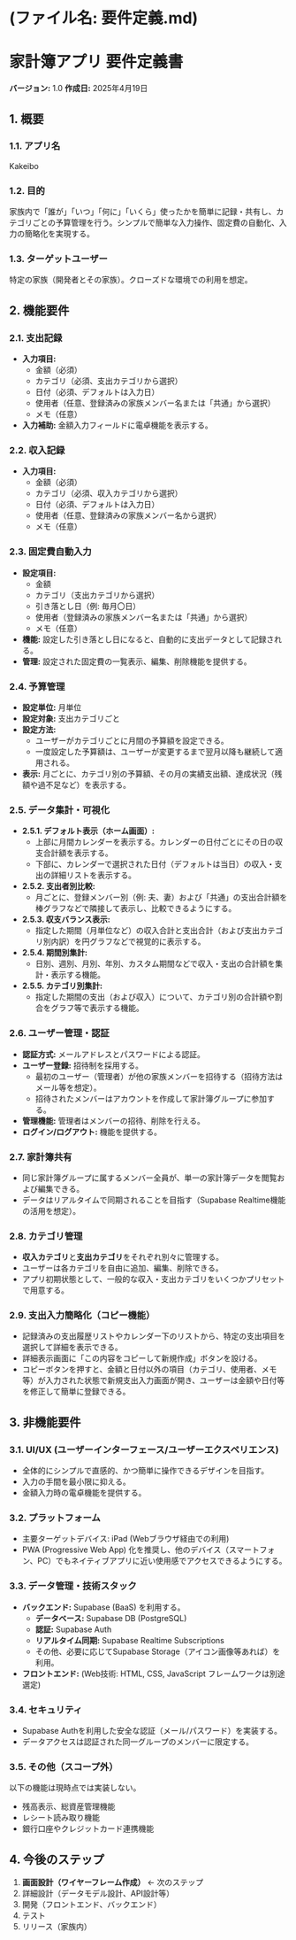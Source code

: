 # (ファイル名: 要件定義.md)

# 家計簿アプリ 要件定義書

**バージョン:** 1.0
**作成日:** 2025年4月19日

## 1. 概要

### 1.1. アプリ名
Kakeibo

### 1.2. 目的
家族内で「誰が」「いつ」「何に」「いくら」使ったかを簡単に記録・共有し、カテゴリごとの予算管理を行う。シンプルで簡単な入力操作、固定費の自動化、入力の簡略化を実現する。

### 1.3. ターゲットユーザー
特定の家族（開発者とその家族）。クローズドな環境での利用を想定。

## 2. 機能要件

### 2.1. 支出記録
- **入力項目:**
    - 金額（必須）
    - カテゴリ（必須、支出カテゴリから選択）
    - 日付（必須、デフォルトは入力日）
    - 使用者（任意、登録済みの家族メンバー名または「共通」から選択）
    - メモ（任意）
- **入力補助:** 金額入力フィールドに電卓機能を表示する。

### 2.2. 収入記録
- **入力項目:**
    - 金額（必須）
    - カテゴリ（必須、収入カテゴリから選択）
    - 日付（必須、デフォルトは入力日）
    - 使用者（任意、登録済みの家族メンバー名から選択）
    - メモ（任意）

### 2.3. 固定費自動入力
- **設定項目:**
    - 金額
    - カテゴリ（支出カテゴリから選択）
    - 引き落とし日（例: 毎月〇日）
    - 使用者（登録済みの家族メンバー名または「共通」から選択）
    - メモ（任意）
- **機能:** 設定した引き落とし日になると、自動的に支出データとして記録される。
- **管理:** 設定された固定費の一覧表示、編集、削除機能を提供する。

### 2.4. 予算管理
- **設定単位:** 月単位
- **設定対象:** 支出カテゴリごと
- **設定方法:**
    - ユーザーがカテゴリごとに月間の予算額を設定できる。
    - 一度設定した予算額は、ユーザーが変更するまで翌月以降も継続して適用される。
- **表示:** 月ごとに、カテゴリ別の予算額、その月の実績支出額、達成状況（残額や過不足など）を表示する。

### 2.5. データ集計・可視化
- **2.5.1. デフォルト表示（ホーム画面）:**
    - 上部に月間カレンダーを表示する。カレンダーの日付ごとにその日の収支合計額を表示する。
    - 下部に、カレンダーで選択された日付（デフォルトは当日）の収入・支出の詳細リストを表示する。
- **2.5.2. 支出者別比較:**
    - 月ごとに、登録メンバー別（例: 夫、妻）および「共通」の支出合計額を棒グラフなどで隣接して表示し、比較できるようにする。
- **2.5.3. 収支バランス表示:**
    - 指定した期間（月単位など）の収入合計と支出合計（および支出カテゴリ別内訳）を円グラフなどで視覚的に表示する。
- **2.5.4. 期間別集計:**
    - 日別、週別、月別、年別、カスタム期間などで収入・支出の合計額を集計・表示する機能。
- **2.5.5. カテゴリ別集計:**
    - 指定した期間の支出（および収入）について、カテゴリ別の合計額や割合をグラフ等で表示する機能。

### 2.6. ユーザー管理・認証
- **認証方式:** メールアドレスとパスワードによる認証。
- **ユーザー登録:** 招待制を採用する。
    - 最初のユーザー（管理者）が他の家族メンバーを招待する（招待方法はメール等を想定）。
    - 招待されたメンバーはアカウントを作成して家計簿グループに参加する。
- **管理機能:** 管理者はメンバーの招待、削除を行える。
- **ログイン/ログアウト:** 機能を提供する。

### 2.7. 家計簿共有
- 同じ家計簿グループに属するメンバー全員が、単一の家計簿データを閲覧および編集できる。
- データはリアルタイムで同期されることを目指す（Supabase Realtime機能の活用を想定）。

### 2.8. カテゴリ管理
- **収入カテゴリ**と**支出カテゴリ**をそれぞれ別々に管理する。
- ユーザーは各カテゴリを自由に追加、編集、削除できる。
- アプリ初期状態として、一般的な収入・支出カテゴリをいくつかプリセットで用意する。

### 2.9. 支出入力簡略化（コピー機能）
- 記録済みの支出履歴リストやカレンダー下のリストから、特定の支出項目を選択して詳細を表示できる。
- 詳細表示画面に「この内容をコピーして新規作成」ボタンを設ける。
- コピーボタンを押すと、金額と日付以外の項目（カテゴリ、使用者、メモ等）が入力された状態で新規支出入力画面が開き、ユーザーは金額や日付等を修正して簡単に登録できる。

## 3. 非機能要件

### 3.1. UI/UX (ユーザーインターフェース/ユーザーエクスペリエンス)
- 全体的にシンプルで直感的、かつ簡単に操作できるデザインを目指す。
- 入力の手間を最小限に抑える。
- 金額入力時の電卓機能を提供する。

### 3.2. プラットフォーム
- 主要ターゲットデバイス: iPad (Webブラウザ経由での利用)
- PWA (Progressive Web App) 化を推奨し、他のデバイス（スマートフォン、PC）でもネイティブアプリに近い使用感でアクセスできるようにする。

### 3.3. データ管理・技術スタック
- **バックエンド:** Supabase (BaaS) を利用する。
    - **データベース:** Supabase DB (PostgreSQL)
    - **認証:** Supabase Auth
    - **リアルタイム同期:** Supabase Realtime Subscriptions
    - その他、必要に応じてSupabase Storage（アイコン画像等あれば）を利用。
- **フロントエンド:** (Web技術: HTML, CSS, JavaScript フレームワークは別途選定)

### 3.4. セキュリティ
- Supabase Authを利用した安全な認証（メール/パスワード）を実装する。
- データアクセスは認証された同一グループのメンバーに限定する。

### 3.5. その他（スコープ外）
以下の機能は現時点では実装しない。
- 残高表示、総資産管理機能
- レシート読み取り機能
- 銀行口座やクレジットカード連携機能

## 4. 今後のステップ
1.  **画面設計（ワイヤーフレーム作成）** ← 次のステップ
2.  詳細設計（データモデル設計、API設計等）
3.  開発（フロントエンド、バックエンド）
4.  テスト
5.  リリース（家族内）
